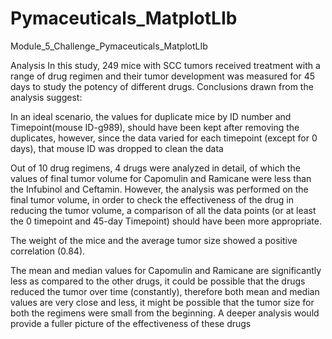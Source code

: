 # Pymaceuticals_MatplotLIb
Module_5_Challenge_Pymaceuticals_MatplotLIb

Analysis
In this study, 249 mice with SCC tumors received treatment with a range of drug regimen and their tumor development was measured for 45 days to study the potency of different drugs. Conclusions drawn from the analysis suggest:

In an ideal scenario, the values for duplicate mice by ID number and Timepoint(mouse ID-g989), should have been kept after removing the duplicates, however, since the data varied for each timepoint (except for 0 days), that mouse ID was dropped to clean the data

Out of 10 drug regimens, 4 drugs were analyzed in detail, of which the values of final tumor volume for Capomulin and Ramicane were less than the Infubinol and Ceftamin. However, the analysis was performed on the final tumor volume, in order to check the effectiveness of the drug in reducing the tumor volume, a comparison of all the data points (or at least the 0 timepoint and 45-day Timepoint) should have been more appropriate.

The weight of the mice and the average tumor size showed a positive correlation (0.84).

The mean and median values for Capomulin and Ramicane are significantly less as compared to the other drugs, it could be possible that the drugs reduced the tumor over time (constantly), therefore both mean and median values are very close and less, it might be possible that the tumor size for both the regimens were small from the beginning. A deeper analysis would provide a fuller picture of the effectiveness of these drugs
